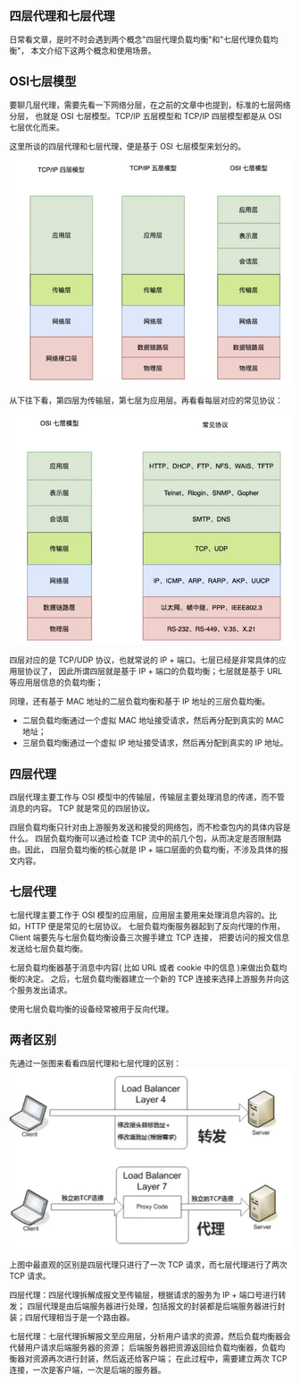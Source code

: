 ## 四层代理和七层代理
日常看文章，是时不时会遇到两个概念"四层代理负载均衡"和"七层代理负载均衡"，
本文介绍下这两个概念和使用场景。

## OSI七层模型
要聊几层代理，需要先看一下网络分层，在之前的文章中也提到，标准的七层网络分层，
也就是 OSI 七层模型。TCP/IP 五层模型和 TCP/IP 四层模型都是从 OSI 七层优化而来。

这里所谈的四层代理和七层代理，便是基于 OSI 七层模型来划分的。

![osi.png](./images/osi.png)

从下往下看，第四层为传输层，第七层为应用层。再看看每层对应的常见协议：

![protocol.png](./images/protocol.png)

四层对应的是 TCP/UDP 协议，也就常说的 IP + 端口。七层已经是非常具体的应用层协议了，
因此所谓四层就是基于 IP + 端口的负载均衡；七层就是基于 URL 等应用层信息的负载均衡；

同理，还有基于 MAC 地址的二层负载均衡和基于 IP 地址的三层负载均衡。
- 二层负载均衡通过一个虚拟 MAC 地址接受请求，然后再分配到真实的 MAC 地址；
- 三层负载均衡通过一个虚拟 IP 地址接受请求，然后再分配到真实的 IP 地址。

## 四层代理
四层代理主要工作与 OSI 模型中的传输层，传输层主要处理消息的传递，而不管消息的内容。
TCP 就是常见的四层协议。

四层负载均衡只针对由上游服务发送和接受的网络包，而不检查包内的具体内容是什么。
四层负载均衡可以通过检查 TCP 流中的前几个包，从而决定是否限制路由。因此，
四层负载均衡的核心就是 IP + 端口层面的负载均衡，不涉及具体的报文内容。

## 七层代理
七层代理主要工作于 OSI 模型的应用层，应用层主要用来处理消息内容的。比如，HTTP 便是常见的七层协议。
七层负载均衡服务器起到了反向代理的作用，Client 端要先与七层负载均衡设备三次握手建立 TCP 连接，
把要访问的报文信息发送给七层负载均衡。

七层负载均衡器基于消息中内容( 比如 URL 或者 cookie 中的信息 )来做出负载均衡的决定。
之后，七层负载均衡器建立一个新的 TCP 连接来选择上游服务并向这个服务发出请求。

使用七层负载均衡的设备经常被用于反向代理。

## 两者区别
先通过一张图来看看四层代理和七层代理的区别：
![difference.png](./images/difference.png)

上图中最直观的区别是四层代理只进行了一次 TCP 请求，而七层代理进行了两次 TCP 请求。

四层代理：四层代理拆解成报文至传输层，根据请求的服务为 IP + 端口号进行转发；
四层代理是由后端服务器进行处理，包括报文的封装都是后端服务器进行封装；四层代理相当于是一个路由器。

七层代理：七层代理拆解报文至应用层，分析用户请求的资源，然后负载均衡器会代替用户请求后端服务器的资源；
后端服务器把资源返回给负载均衡器，负载均衡器对资源再次进行封装，然后返还给客户端；
在此过程中，需要建立两次 TCP 连接，一次是客户端，一次是后端的服务器。

